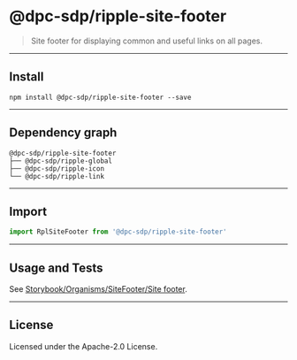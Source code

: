 <!-- GENERATED_DOCS -->
# @dpc-sdp/ripple-site-footer

> Site footer for displaying common and useful links on all pages.

--------------------------------------------------------------------------------

## Install

```shell
npm install @dpc-sdp/ripple-site-footer --save
```

--------------------------------------------------------------------------------

## Dependency graph

```shell
@dpc-sdp/ripple-site-footer
├── @dpc-sdp/ripple-global
├── @dpc-sdp/ripple-icon
└── @dpc-sdp/ripple-link
```

--------------------------------------------------------------------------------

## Import

```js
import RplSiteFooter from '@dpc-sdp/ripple-site-footer'
```

--------------------------------------------------------------------------------

## Usage and Tests

See [Storybook/Organisms/SiteFooter/Site footer](https://ripple.sdp.vic.gov.au/?path=/story/organisms-sitefooter--site-footer).

--------------------------------------------------------------------------------

## License

Licensed under the Apache-2.0 License.
<!-- /GENERATED_DOCS -->

